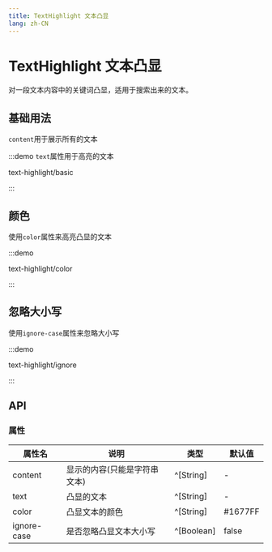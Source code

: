 ```yaml
---
title: TextHighlight 文本凸显
lang: zh-CN
---
```


# TextHighlight 文本凸显

对一段文本内容中的关键词凸显，适用于搜索出来的文本。

## 基础用法

`content`用于展示所有的文本

:::demo `text`属性用于高亮的文本

text-highlight/basic

:::

## 颜色

使用`color`属性来高亮凸显的文本

:::demo

text-highlight/color

:::

## 忽略大小写

使用`ignore-case`属性来忽略大小写

:::demo

text-highlight/ignore

:::

## API

### 属性

| 属性名      | 说明                         | 类型       | 默认值  |
| ----------- | ---------------------------- | ---------- | ------- |
| content     | 显示的内容(只能是字符串文本) | ^[String]  | -       |
| text        | 凸显的文本                   | ^[String]  | -       |
| color       | 凸显文本的颜色               | ^[String]  | #1677FF |
| ignore-case | 是否忽略凸显文本大小写       | ^[Boolean] | false   |
